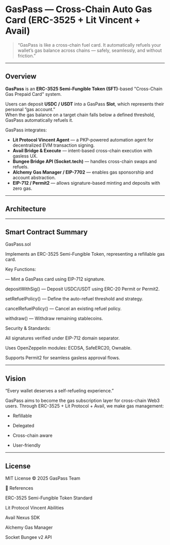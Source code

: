 # GasPass — Cross-Chain Auto Gas Card (ERC-3525 + Lit Vincent + Avail)

> “GasPass is like a cross-chain fuel card. It automatically refuels your wallet’s gas balance across chains — safely, seamlessly, and without friction.”

---

## Overview

**GasPass** is an **ERC-3525 Semi-Fungible Token (SFT)**-based "Cross-Chain Gas Prepaid Card" system.

Users can deposit **USDC / USDT** into a GasPass **Slot**, which represents their personal “gas account.”  
When the gas balance on a target chain falls below a defined threshold, GasPass automatically refuels it.

GasPass integrates:
- **Lit Protocol Vincent Agent** — a PKP-powered automation agent for decentralized EVM transaction signing.  
- **Avail Bridge & Execute** — intent-based cross-chain execution with gasless UX.  
- **Bungee Bridge API (Socket.tech)** — handles cross-chain swaps and refuels.  
- **Alchemy Gas Manager / EIP-7702** — enables gas sponsorship and account abstraction.  
- **EIP-712 / Permit2** — allows signature-based minting and deposits with zero gas.

---

## Architecture

---

## Smart Contract Summary
GasPass.sol

Implements an ERC-3525 Semi-Fungible Token, representing a refillable gas card.

Key Functions:

 — Mint a GasPass card using EIP-712 signature.

depositWithSig() — Deposit USDC/USDT using ERC-20 Permit or Permit2.

setRefuelPolicy() — Define the auto-refuel threshold and strategy.

cancelRefuelPolicy() — Cancel an existing refuel policy.

withdraw() — Withdraw remaining stablecoins.

Security & Standards:

All signatures verified under EIP-712 domain separator.

Uses OpenZeppelin modules: ECDSA, SafeERC20, Ownable.

Supports Permit2 for seamless gasless approval flows.


---

## Vision

“Every wallet deserves a self-refueling experience.”

GasPass aims to become the gas subscription layer for cross-chain Web3 users.
Through ERC-3525 + Lit Protocol + Avail, we make gas management:

- Refillable

- Delegated

- Cross-chain aware

- User-friendly

---

## License

MIT License © 2025 GasPass Team

🔗 References

ERC-3525 Semi-Fungible Token Standard

Lit Protocol Vincent Abilities

Avail Nexus SDK

Alchemy Gas Manager

Socket Bungee v2 API

